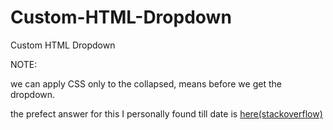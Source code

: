 # Custom-HTML-Dropdown
Custom HTML Dropdown

NOTE:
<p>we can apply CSS only to the collapsed, means before we get the dropdown.</p>
        <p>the prefect answer for this I personally found till date is <a
                href="https://stackoverflow.com/questions/7208786/how-to-style-the-option-of-an-html-select-element?answertab=active#tab-top"
                title="stackoverflow">here(stackoverflow)</a></p>
